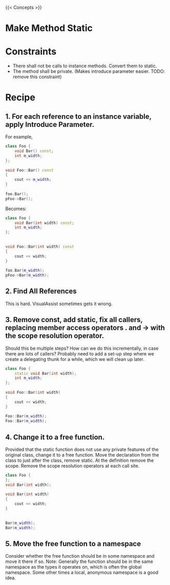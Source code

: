 {{< Concepts >}}

# Make Method Static

# Constraints

* There shall not be calls to instance methods. Convert them to static.
* The method shall be private. (Makes introduce parameter easier. TODO: remove this constraint)

# Recipe

## 1. For each reference to an instance variable, apply Introduce Parameter.

For example,

```cpp
class Foo {
    void Bar() const;
    int m_width;
};
 
void Foo::Bar() const
{
    cout << m_width;
}
 
foo.Bar();
pFoo->Bar();
```

Becomes:

```cpp
class Foo {
    void Bar(int width) const;
    int m_width;
};
 
 
void Foo::Bar(int width) const
{
    cout << width;
}
 
foo.Bar(m_width);
pFoo->Bar(m_width);
```

## 2. Find All References

This is hard. VisualAssist sometimes gets it wrong.

## 3. Remove const, add static, fix all callers, replacing member access operators . and -> with the scope resolution operator.

Should this be multiple steps? How can we do this incrementally, in case there are lots of callers? Probably need to add a set-up step where we create a delegating thunk for a while, which we will clean up later.

```cpp
class Foo {
    static void Bar(int width);
    int m_width;
};
 
void Foo::Bar(int width)
{
    cout << width;
}
 
Foo::Bar(m_width);
Foo::Bar(m_width);
```

## 4. Change it to a free function.

Provided that the static function does not use any private features of the original class, change it to a free function.  Move the declaration from the class to just after the class, remove static.  At the definition remove the scope.  Remove the scope resolution operators at each call site.

```cpp
class Foo {
};
void Bar(int width);
 
void Bar(int width)
{
    cout << width;
}
 
 
Bar(m_width);
Bar(m_width);
```

## 5. Move the free function to a namespace

Consider whether the free function should be in some namespace and move it there if so.  Note: Generally the function should be in the same namespace as the types it operates on, which is often the global namespace. Some other times a local, anonymous namespace is a good idea.
